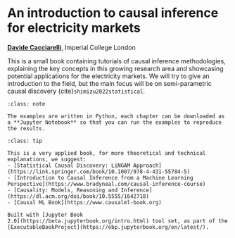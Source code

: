 # An introduction to causal inference for electricity markets


[**Davide Cacciarelli**](https://sites.google.com/view/dcacciarelli), Imperial College London


This is a small book containing tutorials of causal inference methodologies, explaining the key concepts in this growing research area and showcasing potential applications for the electricity markets. We will try to give an introduction to the field, but the main focus will be on semi-parametric causal discovery {cite}`shimizu2022statistical`.


```{admonition} Python
:class: note

The examples are written in Python, each chapter can be downloaded as a **Jupyter Notebook** so that you can run the examples to reproduce the results.
```


```{admonition} Links
:class: tip

This is a very applied book, for more theoretical and technical explanations, we suggest:
- [Statistical Causal Discovery: LiNGAM Approach](https://link.springer.com/book/10.1007/978-4-431-55784-5)
- [Introduction to Causal Inference from a Machine Learning Perspective](https://www.bradyneal.com/causal-inference-course)
- [Causality: Models, Reasoning and Inference](https://dl.acm.org/doi/book/10.5555/1642718)
- [Causal ML Book](https://www.causalml-book.org)

```


```{admonition} $~$
Built with [Jupyter Book
2.0](https://beta.jupyterbook.org/intro.html) tool set, as part of the
[ExecutableBookProject](https://ebp.jupyterbook.org/en/latest/).  
```
